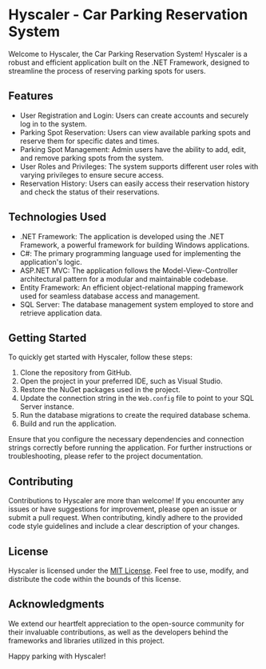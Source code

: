 # Hyscaler - Car Parking Reservation System

Welcome to Hyscaler, the Car Parking Reservation System! Hyscaler is a robust and efficient application built on the .NET Framework, designed to streamline the process of reserving parking spots for users.

## Features

- User Registration and Login: Users can create accounts and securely log in to the system.
- Parking Spot Reservation: Users can view available parking spots and reserve them for specific dates and times.
- Parking Spot Management: Admin users have the ability to add, edit, and remove parking spots from the system.
- User Roles and Privileges: The system supports different user roles with varying privileges to ensure secure access.
- Reservation History: Users can easily access their reservation history and check the status of their reservations.

## Technologies Used

- .NET Framework: The application is developed using the .NET Framework, a powerful framework for building Windows applications.
- C#: The primary programming language used for implementing the application's logic.
- ASP.NET MVC: The application follows the Model-View-Controller architectural pattern for a modular and maintainable codebase.
- Entity Framework: An efficient object-relational mapping framework used for seamless database access and management.
- SQL Server: The database management system employed to store and retrieve application data.

## Getting Started

To quickly get started with Hyscaler, follow these steps:

1. Clone the repository from GitHub.
2. Open the project in your preferred IDE, such as Visual Studio.
3. Restore the NuGet packages used in the project.
4. Update the connection string in the `Web.config` file to point to your SQL Server instance.
5. Run the database migrations to create the required database schema.
6. Build and run the application.

Ensure that you configure the necessary dependencies and connection strings correctly before running the application. For further instructions or troubleshooting, please refer to the project documentation.

## Contributing

Contributions to Hyscaler are more than welcome! If you encounter any issues or have suggestions for improvement, please open an issue or submit a pull request. When contributing, kindly adhere to the provided code style guidelines and include a clear description of your changes.

## License

Hyscaler is licensed under the [MIT License](LICENSE). Feel free to use, modify, and distribute the code within the bounds of this license.

## Acknowledgments

We extend our heartfelt appreciation to the open-source community for their invaluable contributions, as well as the developers behind the frameworks and libraries utilized in this project.

Happy parking with Hyscaler!
